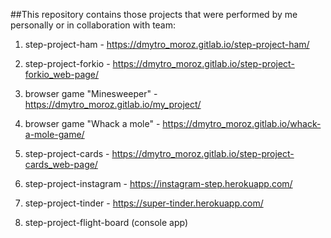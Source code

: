 ##This repository contains those projects that were performed by me personally or in collaboration with team:

1. step-project-ham - https://dmytro_moroz.gitlab.io/step-project-ham/

2. step-project-forkio - https://dmytro_moroz.gitlab.io/step-project-forkio_web-page/

3. browser game "Minesweeper" - https://dmytro_moroz.gitlab.io/my_project/

4. browser game "Whack a mole" - https://dmytro_moroz.gitlab.io/whack-a-mole-game/

5. step-project-cards - https://dmytro_moroz.gitlab.io/step-project-cards_web-page/

6. step-project-instagram - https://instagram-step.herokuapp.com/

7. step-project-tinder - https://super-tinder.herokuapp.com/

8. step-project-flight-board (console app)
